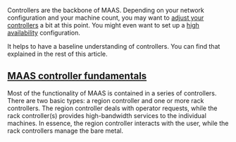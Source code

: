 Controllers are the backbone of MAAS.  Depending on your network configuration and your machine count, you may want to [adjust your controllers](/t/how-to-adjust-your-controllers/5172) a bit at this point.  You might even want to set up a [high availability](/t/how-to-enable-high-availability/5120) configuration.

It helps to have a baseline understanding of controllers.  You can find that explained in the rest of this article.

<a href="#heading--MAAS-controller-fundamentals"><h2 id="heading--MAAS-controller-fundamentals">MAAS controller fundamentals</h2></a>

Most of the functionality of MAAS is contained in a series of controllers.  There are two basic types: a region controller and one or more rack controllers. The region controller deals with operator requests, while the rack controller(s) provides high-bandwidth services to the individual machines.  In essence, the region controller interacts with the user, while the rack controllers manage the bare metal.

